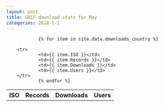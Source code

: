 ```yaml
---
layout: post
title: GBIF download stats for May
categories: 2018-1-1
---
```


<table>
		<tr>
				<th>ISO</th>
				<th>Records</th>
				<th>Downloads</th>
				<th>Users</th>
		</tr>

				{% for item in site.data.downloads_country %}

		<tr>
				<td>{{ item.ISO }}</td>
				<td>{{ item.Records }}</td>
				<td>{{ item.Downloads }}</td>
				<td>{{ item.Users }}</td>
		</tr>
				{% endfor %}
</table>
